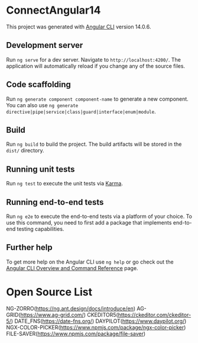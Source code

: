 # ConnectAngular14

This project was generated with [Angular CLI](https://github.com/angular/angular-cli) version 14.0.6.

## Development server

Run `ng serve` for a dev server. Navigate to `http://localhost:4200/`. The application will automatically reload if you change any of the source files.

## Code scaffolding

Run `ng generate component component-name` to generate a new component. You can also use `ng generate directive|pipe|service|class|guard|interface|enum|module`.

## Build

Run `ng build` to build the project. The build artifacts will be stored in the `dist/` directory.

## Running unit tests

Run `ng test` to execute the unit tests via [Karma](https://karma-runner.github.io).

## Running end-to-end tests

Run `ng e2e` to execute the end-to-end tests via a platform of your choice. To use this command, you need to first add a package that implements end-to-end testing capabilities.

## Further help

To get more help on the Angular CLI use `ng help` or go check out the [Angular CLI Overview and Command Reference](https://angular.io/cli) page.

# Open Source List

NG-ZORRO(https://ng.ant.design/docs/introduce/en)
AG-GRID(https://www.ag-grid.com/)
CKEDITOR5(https://ckeditor.com/ckeditor-5/)
DATE_FNS(https://date-fns.org/)
DAYPILOT(https://www.daypilot.org/)
NGX-COLOR-PICKER(https://www.npmjs.com/package/ngx-color-picker)
FILE-SAVER(https://www.npmjs.com/package/file-saver)

